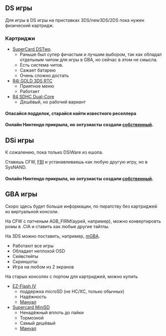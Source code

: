 ## DS игры

Для игры в DS игры на приставках 3DS/new3DS/2DS пока нужен физический картридж.

### Картриджи

* [SuperCard DSTwo](http://eng.supercard.sc/manual/dstwo/).
  * Раньше был супер фичастым и лучшим выбором, так как обладал отдельным чипом для игры в GBA, но сейчас в этом не смысла.
  * Есть система читов. 
  * Сажает батарею
  * Очень сложно достать
* [R4i GOLD 3DS RTC](http://www.r4ids.cn/)
  * Приятное меню
  * Работает
* [R4 SDHC Dual-Core](http://www.r4isdhc.com/)
  * Дешёвый, но рабочий вариант

#### Опасайся подделок, старайся найти известного реселлера


#### Онлайн Нинтендо прикрыла, но энтузиасты создали [собственный](https://github.com/polaris-/dwc_network_server_emulator/wiki/Home-(Русский)).

## DSi игры

К сожалению, пока только DSiWare из ешопа.

Ставишь CFW, [FBI](https://github.com/Steveice10/FBI/releases) и устанавливаешь как любую другую игру, но в SysNAND.

#### Онлайн Нинтендо прикрыла, но энтузиасты создали [собственный](https://github.com/polaris-/dwc_network_server_emulator/wiki/Home-(Русский)).

## GBA игры

Скоро здесь будет больше информации, по пиратству без картриджей из виртуальной консоли.

На CFW с патченым AGB_FIRM(аурей, например), можно конвертировть ромы в .CIA и ставить как любые другие тайтлы.

На 3DS можно поставить, например, [mGBA](https://mgba.io/).
* Работают все игры
* Обладает неплохой OSD
* Сейвстейты
* Скриншоты
* Игра на любом из 2 экранов

На старых консолях с портом для картриджей, можно купить 

* [EZ-Flash IV](http://www.ezflash.cn/ez-flash-iv/)
  * поддержка microSD (не HC/XC, только обычных)
  * Надёжность
  * [Мануал](http://www.ezflash.cn/downloads)
* [Supercard MiniSD](http://eng.supercard.sc/faq/mini_faq.htm)
  * Ненадёжный вплоть до пайки
  * Тормозной
  * Самый дешёвый
  * [Мануал](http://eng.supercard.sc/faq/mini_faq.htm)
